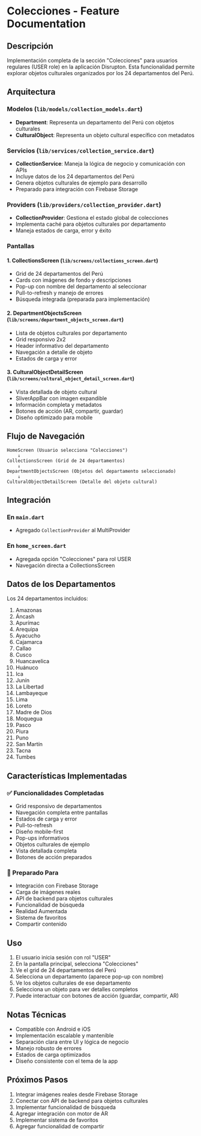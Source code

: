 # Colecciones - Feature Documentation

## Descripción
Implementación completa de la sección "Colecciones" para usuarios regulares (USER role) en la aplicación Disrupton. Esta funcionalidad permite explorar objetos culturales organizados por los 24 departamentos del Perú.

## Arquitectura

### Modelos (`lib/models/collection_models.dart`)
- **Department**: Representa un departamento del Perú con objetos culturales
- **CulturalObject**: Representa un objeto cultural específico con metadatos

### Servicios (`lib/services/collection_service.dart`)
- **CollectionService**: Maneja la lógica de negocio y comunicación con APIs
- Incluye datos de los 24 departamentos del Perú
- Genera objetos culturales de ejemplo para desarrollo
- Preparado para integración con Firebase Storage

### Providers (`lib/providers/collection_provider.dart`)
- **CollectionProvider**: Gestiona el estado global de colecciones
- Implementa caché para objetos culturales por departamento
- Maneja estados de carga, error y éxito

### Pantallas

#### 1. CollectionsScreen (`lib/screens/collections_screen.dart`)
- Grid de 24 departamentos del Perú
- Cards con imágenes de fondo y descripciones
- Pop-up con nombre del departamento al seleccionar
- Pull-to-refresh y manejo de errores
- Búsqueda integrada (preparada para implementación)

#### 2. DepartmentObjectsScreen (`lib/screens/department_objects_screen.dart`)
- Lista de objetos culturales por departamento
- Grid responsivo 2x2
- Header informativo del departamento
- Navegación a detalle de objeto
- Estados de carga y error

#### 3. CulturalObjectDetailScreen (`lib/screens/cultural_object_detail_screen.dart`)
- Vista detallada de objeto cultural
- SliverAppBar con imagen expandible
- Información completa y metadatos
- Botones de acción (AR, compartir, guardar)
- Diseño optimizado para mobile

## Flujo de Navegación

```
HomeScreen (Usuario selecciona "Colecciones")
    ↓
CollectionsScreen (Grid de 24 departamentos)
    ↓
DepartmentObjectsScreen (Objetos del departamento seleccionado)
    ↓
CulturalObjectDetailScreen (Detalle del objeto cultural)
```

## Integración

### En `main.dart`
- Agregado `CollectionProvider` al MultiProvider

### En `home_screen.dart`
- Agregada opción "Colecciones" para rol USER
- Navegación directa a CollectionsScreen

## Datos de los Departamentos

Los 24 departamentos incluidos:
1. Amazonas
2. Áncash
3. Apurímac
4. Arequipa
5. Ayacucho
6. Cajamarca
7. Callao
8. Cusco
9. Huancavelica
10. Huánuco
11. Ica
12. Junín
13. La Libertad
14. Lambayeque
15. Lima
16. Loreto
17. Madre de Dios
18. Moquegua
19. Pasco
20. Piura
21. Puno
22. San Martín
23. Tacna
24. Tumbes

## Características Implementadas

### ✅ Funcionalidades Completadas
- Grid responsivo de departamentos
- Navegación completa entre pantallas
- Estados de carga y error
- Pull-to-refresh
- Diseño mobile-first
- Pop-ups informativos
- Objetos culturales de ejemplo
- Vista detallada completa
- Botones de acción preparados

### 🚀 Preparado Para
- Integración con Firebase Storage
- Carga de imágenes reales
- API de backend para objetos culturales
- Funcionalidad de búsqueda
- Realidad Aumentada
- Sistema de favoritos
- Compartir contenido

## Uso

1. El usuario inicia sesión con rol "USER"
2. En la pantalla principal, selecciona "Colecciones"
3. Ve el grid de 24 departamentos del Perú
4. Selecciona un departamento (aparece pop-up con nombre)
5. Ve los objetos culturales de ese departamento
6. Selecciona un objeto para ver detalles completos
7. Puede interactuar con botones de acción (guardar, compartir, AR)

## Notas Técnicas

- Compatible con Android e iOS
- Implementación escalable y mantenible
- Separación clara entre UI y lógica de negocio
- Manejo robusto de errores
- Estados de carga optimizados
- Diseño consistente con el tema de la app

## Próximos Pasos

1. Integrar imágenes reales desde Firebase Storage
2. Conectar con API de backend para objetos culturales
3. Implementar funcionalidad de búsqueda
4. Agregar integración con motor de AR
5. Implementar sistema de favoritos
6. Agregar funcionalidad de compartir
